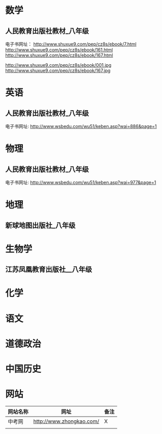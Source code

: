 # 数学

## 人民教育出版社教材_八年级

电子书网址： http://www.shuxue9.com/pep/cz8s/ebook/7.html
http://www.shuxue9.com/pep/cz8s/ebook/161.html
http://www.shuxue9.com/pep/cz8s/ebook/167.html



http://www.shuxue9.com/pep/cz8s/ebook/001.jpg
http://www.shuxue9.com/pep/cz8s/ebook/167.jpg

# 英语

## 人民教育出版社教材_八年级
电子书网址:  http://www.wsbedu.com/wu51/keben.asp?wai=886&page=1


#  物理  

## 人民教育出版社教材_八年级
电子书网址:  http://www.wsbedu.com/wu51/keben.asp?wai=977&page=1


#  地理 
## 新球地图出版社_八年级


# 生物学

## 江苏凤凰教育出版社__八年级


#  化学


#  语文


# 道德政治





#  中国历史 



# 网站


            



| 网站名称 | 网址 | 备注 |
| ------ | ------ | ------ |
| 中考网 | http://www.zhongkao.com/    | X |
|  |  |  |


